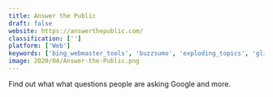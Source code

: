 ```yaml
---
title: Answer the Public
draft: false 
website: https://answerthepublic.com/
classification: ['']
platform: ['Web']
keywords: ['bing_webmaster_tools', 'buzzsumo', 'exploding_topics', 'glimpse', 'google_search_console', 'google_trends', 'google_trends_visualizer', 'instaread', 'jaaxy', 'keyword_explorer_by_moz', 'keywords_everywhere', 'longtailpro', 'moz', 'pubnub', 'pusher', 'secockpit', 'topic_research_by_semrush', 'ubersuggest_keyword_planner']
image: 2020/04/Answer-the-Public.png
---
```

Find out what what questions people are asking Google and more.